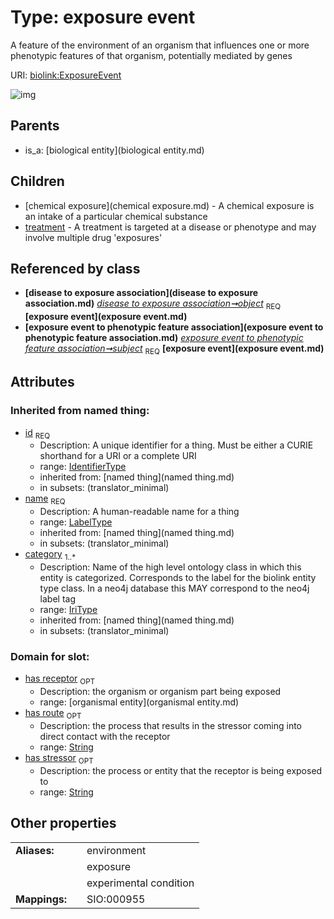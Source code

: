 
# Type: exposure event


A feature of the environment of an organism that influences one or more phenotypic features of that organism, potentially mediated by genes

URI: [biolink:ExposureEvent](https://w3id.org/biolink/vocab/ExposureEvent)


![img](http://yuml.me/diagram/nofunky;dir:TB/class/\[DiseaseToExposureAssociation]-%20object%201..1>\[ExposureEvent|id(i):identifier_type;name(i):label_type;category(i):iri_type%20%2B],%20\[ExposureEventToPhenotypicFeatureAssociation]-%20subject%201..1>\[ExposureEvent],%20\[ExposureEvent]^-\[Treatment],%20\[ExposureEvent]^-\[ChemicalExposure],%20\[BiologicalEntity]^-\[ExposureEvent])

## Parents

 *  is_a: [biological entity](biological entity.md)

## Children

 * [chemical exposure](chemical exposure.md) - A chemical exposure is an intake of a particular chemical substance
 * [treatment](treatment.md) - A treatment is targeted at a disease or phenotype and may involve multiple drug 'exposures'

## Referenced by class

 *  **[disease to exposure association](disease to exposure association.md)** *[disease to exposure association➞object](disease_to_exposure_association_object.md)*  <sub>REQ</sub>  **[exposure event](exposure event.md)**
 *  **[exposure event to phenotypic feature association](exposure event to phenotypic feature association.md)** *[exposure event to phenotypic feature association➞subject](exposure_event_to_phenotypic_feature_association_subject.md)*  <sub>REQ</sub>  **[exposure event](exposure event.md)**

## Attributes


### Inherited from named thing:

 * [id](id.md)  <sub>REQ</sub>
    * Description: A unique identifier for a thing. Must be either a CURIE shorthand for a URI or a complete URI
    * range: [IdentifierType](type/IdentifierType.md)
    * inherited from: [named thing](named thing.md)
    * in subsets: (translator_minimal)
 * [name](name.md)  <sub>REQ</sub>
    * Description: A human-readable name for a thing
    * range: [LabelType](type/LabelType.md)
    * inherited from: [named thing](named thing.md)
    * in subsets: (translator_minimal)
 * [category](category.md)  <sub>1..*</sub>
    * Description: Name of the high level ontology class in which this entity is categorized. Corresponds to the label for the biolink entity type class. In a neo4j database this MAY correspond to the neo4j label tag
    * range: [IriType](type/IriType.md)
    * inherited from: [named thing](named thing.md)
    * in subsets: (translator_minimal)

### Domain for slot:

 * [has receptor](has_receptor.md)  <sub>OPT</sub>
    * Description: the organism or organism part being exposed
    * range: [organismal entity](organismal entity.md)
 * [has route](has_route.md)  <sub>OPT</sub>
    * Description: the process that results in the stressor coming into direct contact with the receptor
    * range: [String](type/String.md)
 * [has stressor](has_stressor.md)  <sub>OPT</sub>
    * Description: the process or entity that the receptor is being exposed to
    * range: [String](type/String.md)

## Other properties

|  |  |  |
| --- | --- | --- |
| **Aliases:** | | environment |
|  | | exposure |
|  | | experimental condition |
| **Mappings:** | | SIO:000955 |

